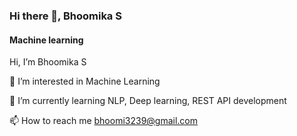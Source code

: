 ### Hi there 👋, Bhoomika S
#### Machine learning

 Hi, I’m Bhoomika S
 
👀 I’m interested in Machine Learning

🌱 I’m currently learning NLP, Deep learning, REST API development

📫 How to reach me bhoomi3239@gmail.com





